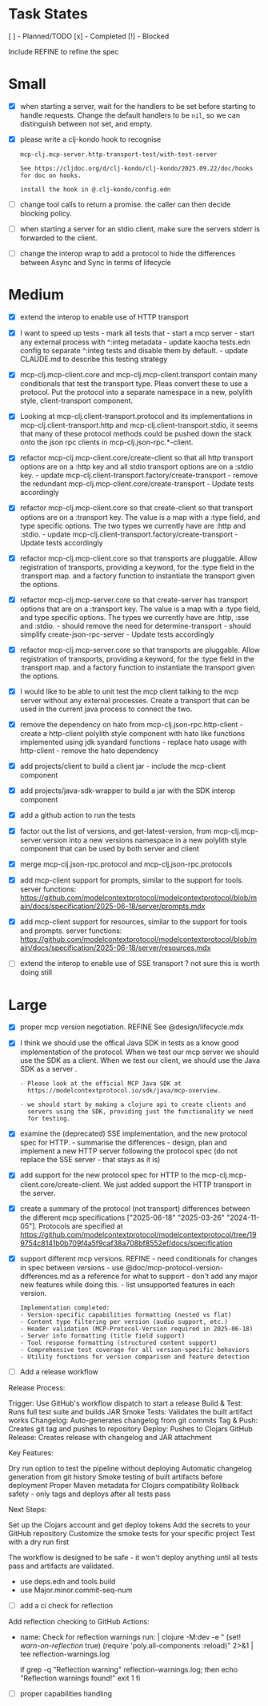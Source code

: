 # Task States

[ ] - Planned/TODO
[x] - Completed
[!] - Blocked

Include REFINE to refine the spec

# Small

- [x] when starting a server, wait for the handlers to be set before
      starting to handle requests.  Change the default handlers to be
     `nil`, so we can distinguish between not set, and empty.

- [x] please write a clj-kondo hook to recognise

	  mcp-clj.mcp-server.http-transport-test/with-test-server

      See https://cljdoc.org/d/clj-kondo/clj-kondo/2025.09.22/doc/hooks
      for doc on hooks.

	  install the hook in @.clj-kondo/config.edn

- [ ] change tool calls to return a promise.  the caller can
      then decide blocking policy.

- [ ] when starting a server for an stdio client, make sure the servers stderr
      is forwarded to the client.

- [ ] change the interop wrap to add a protocol to hide the differences
      between Async and Sync in terms of lifecycle

# Medium

- [x] extend the interop to enable use of HTTP transport

- [x] I want to speed up tests
       - mark all tests that
           - start a mcp server
		   - start any external process
         with ^:integ metadata
	   - update kaocha tests.edn config to separate ^:integ tests and
         disable them by default.
       - update CLAUDE.md to describe this testing strategy

- [x] mcp-clj.mcp-client.core and mcp-clj.mcp-client.transport contain
      many conditionals that test the transport type. Pleas convert
      these to use a protocol. Put the protocol into a separate
      namespace in a new, polylith style, client-transport component.

- [x] Looking at mcp-clj.client-transport.protocol and its
      implementations in mcp-clj.client-transport.http and
      mcp-clj.client-transport.stdio, it seems that many of these
      protocol methods could be pushed down the stack onto the json rpc
      clients in mcp-clj.json-rpc.*-client.

- [x] refactor mcp-clj.mcp-client.core/create-client so that all http
      transport options are on a :http key and all stdio transport
      options are on a :stdio key.
	  - update mcp-clj.client-transport.factory/create-transport
	  - remove the redundant mcp-clj.mcp-client.core/create-transport
	  - Update tests accordingly

- [x] refactor mcp-clj.mcp-client.core so that create-client so that
      transport options are on a :transport key.  The value is a map
      with a :type field, and type specific options. The two types we
      currently have are :http and :stdio.
	  - update mcp-clj.client-transport.factory/create-transport
	  - Update tests accordingly

- [x] refactor mcp-clj.mcp-client.core so that transports are pluggable.
      Allow registration of transports, providing a keyword, for the
      :type field in the :transport map. and a factory function to
      instantiate the transport given the options.

- [x] refactor mcp-clj.mcp-server.core so that create-server has
      transport options that are on a :transport key.  The value is a map
      with a :type field, and type specific options. The types we
      currently have are :http, :sse and :stdio.
	  - should remove the need for determine-transport
	  - should simplify create-json-rpc-server
	  - Update tests accordingly

- [x] refactor mcp-clj.mcp-server.core so that transports are pluggable.
      Allow registration of transports, providing a keyword, for the
      :type field in the :transport map. and a factory function to
      instantiate the transport given the options.

- [x] I would like to be able to unit test the mcp client talking to
      the mcp server without any external processes.  Create a transport
	  that can be used in the current java process to connect the two.

- [x] remove the dependency on hato from mcp-clj.json-rpc.http-client
       - create a http-client polylith style component with hato like
         functions implemented using jdk syandard functions
	   - replace hato usage with http-client
	   - remove the hato dependency

- [x] add projects/client to build a client jar
        - include the mcp-client component

- [x] add projects/java-sdk-wrapper to build a jar with the SDK interop
      component

- [x] add a github action to run the tests

- [x] factor out the list of versions, and get-latest-version, from
      mcp-clj.mcp-server.version into a new versions namespace in a new
      polylith style component that can be used by both server and
      client

- [x] merge mcp-clj.json-rpc.protocol and mcp-clj.json-rpc.protocols

- [x] add mcp-client support for prompts, similar to the support for
      tools.
	  server functions:
      https://github.com/modelcontextprotocol/modelcontextprotocol/blob/main/docs/specification/2025-06-18/server/prompts.mdx

- [x] add mcp-client support for resources, similar to the support for
      tools and prompts.
	  server functions:
	  https://github.com/modelcontextprotocol/modelcontextprotocol/blob/main/docs/specification/2025-06-18/server/resources.mdx

- [ ] extend the interop to enable use of SSE transport ? not sure this
      is worth doing still

# Large

- [x] proper mcp version negotiation. REFINE
      See @design/lifecycle.mdx

- [X] I think we should use the offical Java SDK in tests as a know good
      implementation of the protocol.  When we test our mcp server we should
	  use the SDK as a client.  When we test our client, we should use the
	  Java SDK as a server   .

      - Please look at the official MCP Java SDK at
        https://modelcontextprotocol.io/sdk/java/mcp-overview.

      - we should start by making a clojure api to create clients and
        servers using the SDK, providing just the functionality we need
        for testing.

- [x] examine the (deprecated) SSE implementation, and the new protocol spec for HTTP.
       - summarise the differences
	   - design, plan and implement a new HTTP server following the
         protocol spec (do not replace the SSE server - that stays as it
         is)

- [x]  add support for the new protocol spec for HTTP to the
       mcp-clj.mcp-client.core/create-client.  We just added support the
       HTTP transport in the server.

- [x] create a summary of the protocol (not transport) differences
      between the different mcp specifications ["2025-06-18"
      "2025-03-26" "2024-11-05"].
	  Protocols are specified at
	  https://github.com/modelcontextprotocol/modelcontextprotocol/tree/199754c8141b0b709f4a5f9caf38a708bf8552ef/docs/specification

- [x] support different mcp versions. REFINE
      - need conditionals for changes in spec between versions
	  - use @doc/mcp-protocol-version-differences.md as a reference for what to support
	  - don't add any major new features while doing this.
	  - list unsupported features in each version.

	  Implementation completed:
	  - Version-specific capabilities formatting (nested vs flat)
	  - Content type filtering per version (audio support, etc.)
	  - Header validation (MCP-Protocol-Version required in 2025-06-18)
	  - Server info formatting (title field support)
	  - Tool response formatting (structured content support)
	  - Comprehensive test coverage for all version-specific behaviors
	  - Utility functions for version comparison and feature detection

- [ ] Add a release workflow

Release Process:

Trigger: Use GitHub's workflow dispatch to start a release
Build & Test: Runs full test suite and builds JAR
Smoke Tests: Validates the built artifact works
Changelog: Auto-generates changelog from git commits
Tag & Push: Creates git tag and pushes to repository
Deploy: Pushes to Clojars
GitHub Release: Creates release with changelog and JAR attachment

Key Features:

Dry run option to test the pipeline without deploying
Automatic changelog generation from git history
Smoke testing of built artifacts before deployment
Proper Maven metadata for Clojars compatibility
Rollback safety - only tags and deploys after all tests pass

Next Steps:

Set up the Clojars account and get deploy tokens
Add the secrets to your GitHub repository
Customize the smoke tests for your specific project
Test with a dry run first

The workflow is designed to be safe - it won't deploy anything until all
tests pass and artifacts are validated.

- use deps.edn and tools.build
- use Major.minor.commit-seq-num


- [ ] add a ci check for reflection

 Add reflection checking to GitHub Actions:
  - name: Check for reflection warnings
    run: |
      clojure -M:dev -e "
      (set! *warn-on-reflection* true)
      (require 'poly.all-components :reload)" 2>&1 |
      tee reflection-warnings.log

      if grep -q "Reflection warning" reflection-warnings.log; then
        echo "Reflection warnings found!"
        exit 1
      fi


- [ ] proper capabilities handling
